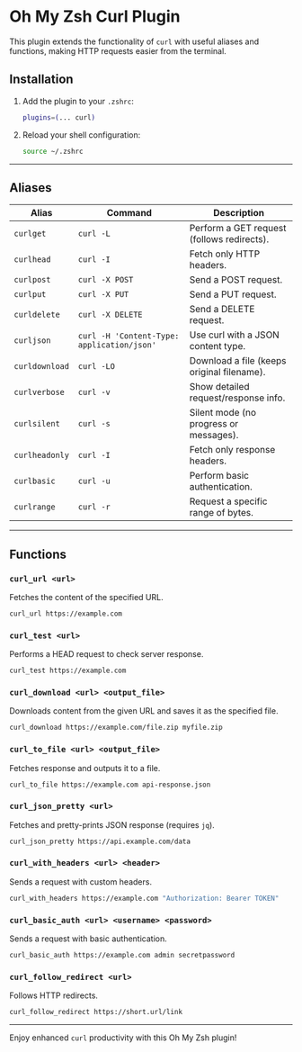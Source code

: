 # Oh My Zsh Curl Plugin

This plugin extends the functionality of `curl` with useful aliases and functions, making HTTP requests easier from the terminal.

## Installation

1. Add the plugin to your `.zshrc`:
   ```bash
   plugins=(... curl)
   ```

3. Reload your shell configuration:
   ```bash
   source ~/.zshrc
   ```

---

## Aliases

| Alias           | Command                            | Description |
|--------------- |--------------------------------|-------------|
| `curlget`      | `curl -L`                     | Perform a GET request (follows redirects). |
| `curlhead`     | `curl -I`                     | Fetch only HTTP headers. |
| `curlpost`     | `curl -X POST`                | Send a POST request. |
| `curlput`      | `curl -X PUT`                 | Send a PUT request. |
| `curldelete`   | `curl -X DELETE`              | Send a DELETE request. |
| `curljson`     | `curl -H 'Content-Type: application/json'` | Use curl with a JSON content type. |
| `curldownload` | `curl -LO`                    | Download a file (keeps original filename). |
| `curlverbose`  | `curl -v`                     | Show detailed request/response info. |
| `curlsilent`   | `curl -s`                     | Silent mode (no progress or messages). |
| `curlheadonly` | `curl -I`                     | Fetch only response headers. |
| `curlbasic`    | `curl -u`                     | Perform basic authentication. |
| `curlrange`    | `curl -r`                     | Request a specific range of bytes. |

---

## Functions

### `curl_url <url>`
Fetches the content of the specified URL.
```bash
curl_url https://example.com
```

### `curl_test <url>`
Performs a HEAD request to check server response.
```bash
curl_test https://example.com
```

### `curl_download <url> <output_file>`
Downloads content from the given URL and saves it as the specified file.
```bash
curl_download https://example.com/file.zip myfile.zip
```

### `curl_to_file <url> <output_file>`
Fetches response and outputs it to a file.
```bash
curl_to_file https://example.com api-response.json
```

### `curl_json_pretty <url>`
Fetches and pretty-prints JSON response (requires `jq`).
```bash
curl_json_pretty https://api.example.com/data
```

### `curl_with_headers <url> <header>`
Sends a request with custom headers.
```bash
curl_with_headers https://example.com "Authorization: Bearer TOKEN"
```

### `curl_basic_auth <url> <username> <password>`
Sends a request with basic authentication.
```bash
curl_basic_auth https://example.com admin secretpassword
```

### `curl_follow_redirect <url>`
Follows HTTP redirects.
```bash
curl_follow_redirect https://short.url/link
```

---

Enjoy enhanced `curl` productivity with this Oh My Zsh plugin!